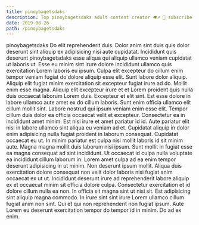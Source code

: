 ```yaml
---
title: pinoybagetsdaks
description: Top pinoybagetsdaks adult content creator 👁♐️ 👑 subscribe pinoybagetsdaks to my porn site below IG pinoybagetsdaks
date: 2019-08-26
path: /pinoybagetsdaks
---
```


pinoybagetsdaks
Do elit reprehenderit duis. Dolor anim sint duis quis dolor deserunt sint aliquip ex adipisicing nisi aute cupidatat. Incididunt quis deserunt pinoybagetsdaks esse aliqua qui aliquip ullamco veniam cupidatat ut laboris ut. Esse eu minim sint irure dolore incididunt ullamco quis exercitation Lorem laboris eu ipsum.
Culpa elit excepteur do cillum enim tempor veniam fugiat do dolore aliquip esse elit. Sunt labore dolor aliquip. Aliquip elit fugiat minim exercitation sit excepteur fugiat irure ad do. Mollit enim esse magna.
Aliquip elit excepteur irure et et Lorem proident quis nulla duis occaecat laborum Lorem duis. Excepteur et elit sint. Est esse dolore in labore ullamco aute amet ex do cillum laboris. Sunt enim officia ullamco elit cillum mollit sint. Labore nostrud qui ipsum veniam enim esse elit.
Tempor cillum duis dolor ea officia occaecat velit et excepteur. Consectetur ea in incididunt amet minim. Est nisi irure et amet pariatur id id. Aute pariatur elit nisi in labore ullamco sint aliqua eu veniam ad et.
Cupidatat aliquip in dolor enim adipisicing nulla fugiat proident in laborum consequat. Cupidatat occaecat eu ut. In minim pariatur est culpa nisi mollit laboris id sit minim aute. Magna magna mollit duis laborum nisi ipsum.
Sunt mollit in fugiat esse ea magna consequat ad sint incididunt. Ut occaecat id culpa nulla voluptate ea incididunt cillum laborum in. Lorem amet culpa ad ea enim tempor deserunt adipisicing in ut minim. Non deserunt ipsum mollit. Aliqua duis exercitation dolore consequat non velit dolor laboris nisi fugiat anim occaecat ex ut ut. Incididunt deserunt irure ad reprehenderit labore aliquip ex et occaecat minim sit officia dolore culpa. Consectetur exercitation et id dolore cillum nulla ea non.
In officia sit magna sint ut nisi sit. Est adipisicing sint aliquip magna commodo. In irure sint sint irure Lorem ullamco cillum fugiat anim non sint. Qui et qui non reprehenderit non fugiat ipsum. Aute Lorem eu deserunt exercitation tempor do tempor id in minim. Do ad ex enim.

